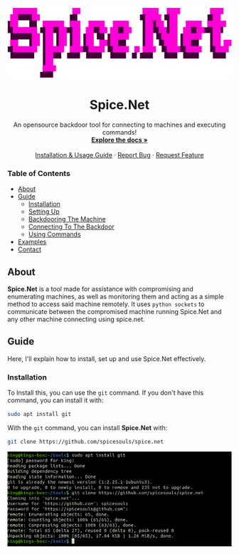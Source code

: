 <p align="center">
  <a href="https://github.com/spicesouls/spice.net">
    <img src="spice.net.png" alt="Logo" width="600" height="159">
  </a>

  <h1 align="center">Spice.Net</h1>

  <p align="center">
    An opensource backdoor tool for connecting to machines and executing commands!
    <br />
    <a href="https://github.com/spicesouls/spice.net"><strong>Explore the docs »</strong></a>
    <br />
    <br />
    <a href="https://github.com/spicesouls/spice.net#guide">Installation & Usage Guide</a>
    ·
    <a href="https://github.com/spicesouls/spice.net/issues">Report Bug</a>
    ·
    <a href="https://github.com/spicesouls/spice.net/issues">Request Feature</a>
  </p>
</p>
</p>


### Table of Contents
* [About](#about)
* [Guide](#guide)
  * [Installation](#installation)
  * [Setting Up](#setting-up)
  * [Backdooring The Machine](#backdooring-the-machine)
  * [Connecting To The Backdoor](#connecting-to-the-backdoor)
  * [Using Commands](#using-commands)
* [Examples](#examples) 
* [Contact](#contact)

## About

**Spice.Net** is a tool made for assistance with compromising and enumerating machines, as well as monitoring them and acting as a simple method to access said machine remotely. It uses `python sockets` to communicate between the compromised machine running Spice.Net and any other machine connecting using spice.net.

## Guide

Here, I'll explain how to install, set up and use Spice.Net effectively.

### Installation

To Install this, you can use the `git` command. If you don't have this command, you can install it with:
```sh
sudo apt install git
```
With the `git` command, you can install **Spice.Net** with:
```sh
git clone https://github.com/spicesouls/spice.net
```
![Demonstration Of Installation](imgs/demo1.png)
